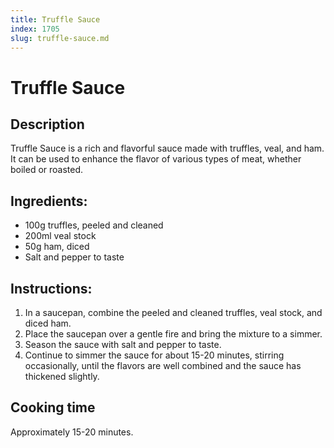 ```yaml
---
title: Truffle Sauce
index: 1705
slug: truffle-sauce.md
---
```


# Truffle Sauce

## Description
Truffle Sauce is a rich and flavorful sauce made with truffles, veal, and ham. It can be used to enhance the flavor of various types of meat, whether boiled or roasted.

## Ingredients:
- 100g truffles, peeled and cleaned
- 200ml veal stock
- 50g ham, diced
- Salt and pepper to taste

## Instructions:
1. In a saucepan, combine the peeled and cleaned truffles, veal stock, and diced ham.
2. Place the saucepan over a gentle fire and bring the mixture to a simmer.
3. Season the sauce with salt and pepper to taste.
4. Continue to simmer the sauce for about 15-20 minutes, stirring occasionally, until the flavors are well combined and the sauce has thickened slightly.

## Cooking time
Approximately 15-20 minutes.